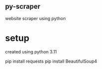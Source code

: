 ## py-scraper
website scraper using python

# setup
created using python 3.11

pip install requests
pip install BeautifulSoup4

